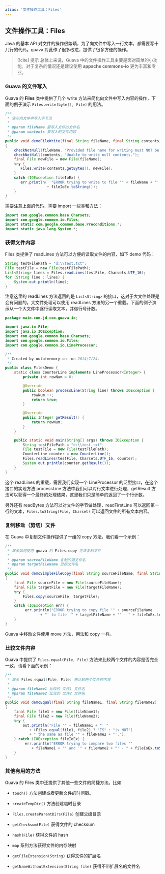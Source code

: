 ```yaml
---
alias: '文件操作工具：Files'
---
```


## 文件操作工具：Files

Java 的基本 API 对文件的操作很繁琐，为了向文件中写入一行文本，都需要写十几行的代码。guava 对此作了很多改进，提供了很多方便的操作。

> [!cite] 提示
> 总体上来说，Guava 中的文件操作工具主要是面对简单的小功能，对于复杂的情况还是建议使用 **appache commons-io** 更为丰富和专业。

### Guava 的文件写入

Guava 的 **Files** 类中提供了几个 write 方法来简化向文件中写入内容的操作，下面的例子演示 `Files.write(byte[], File)` 的用法。

```java
/**
 * 演示向文件中写入字节流
 *
 * @param fileName 要写入文件的文件名
 * @param contents 要写入的文件内容
 */
public void demoFileWrite(final String fileName, final String contents)
{
    checkNotNull(fileName, "Provided file name for writing must NOT be null.");
    checkNotNull(contents, "Unable to write null contents.");
    final File newFile = new File(fileName);
    try {
       Files.write(contents.getBytes(), newFile);
    } 
    catch (IOException fileIoEx) {
       err.println(  "ERROR trying to write to file '" + fileName + "' - "
                   + fileIoEx.toString());
    }
}
```

需要注意上面的代码，需要 import 一些类和方法：

```java
import com.google.common.base.Charsets;
import com.google.common.io.Files;
import static com.google.common.base.Preconditions.*;
import static java.lang.System.*;
```

### 获得文件内容

Files 类提供了 readLines 方法可以方便的读取文件的内容，如下 demo 代码：

```java
String testFilePath = "d:\\test.txt";
File testFile = new File(testFilePath);
List<String> lines = Files.readLines(testFile, Charsets.UTF_16);
for (String line : lines) {
    System.out.println(line);
}
```

注意这里的 readLines 方法返回的是 `List<String>` 的接口，这对于大文件处理是会有问题的。大文件处理可以使用 readLines 方法的另一个重载。下面的例子演示从一个大文件中逐行读取文本，并做行号计数。

```java
package main.com.jd.coo.guava.io;

import java.io.File;
import java.io.IOException;
import com.google.common.base.Charsets;
import com.google.common.io.Files;
import com.google.common.io.LineProcessor;

/**
 * Created by outofmemory.cn  on 2014/7/24.
 */
public class FilesDemo {
    static class CounterLine implements LineProcessor<Integer> {
        private int rowNum = 0;

        @Override
        public boolean processLine(String line) throws IOException {
            rowNum ++;
            return true;
        }

        @Override
        public Integer getResult() {
            return rowNum;
        }
    }

    public static void main(String[] args) throws IOException {
        String testFilePath = "d:\\test.txt";
        File testFile = new File(testFilePath);
        CounterLine counter = new CounterLine();
        Files.readLines(testFile, Charsets.UTF_16, counter);
        System.out.println(counter.getResult());
    }
}
```

这个 readLines 的重载，需要我们实现一个 LineProcessor 的泛型接口，在这个接口的实现方法 processLine 方法中我们可以对行文本进行处理，getResult 方法可以获得一个最终的处理结果，这里我们只是简单的返回了一个行计数。

另外还有 readBytes 方法可以对文件的字节做处理，readFirstLine 可以返回第一行的文本，`Files.toString(File, Charset)` 可以返回文件的所有文本内容。

### 复制移动（剪切）文件

在 Guava 中复制文件操作提供了一组的 copy 方法，我们看一个示例：

```java
/**
 * 演示如何使用 guava 的 Files.copy 方法复制文件
 *
 * @param sourceFileName 复制的源文件名
 * @param targetFileName 目标文件名
 */
public void demoSimpleFileCopy(final String sourceFileName, final String targetFileName)
{
    final File sourceFile = new File(sourceFileName);
    final File targetFile = new File(targetFileName);
    try {
        Files.copy(sourceFile, targetFile);
    }
    catch (IOException err) {
         err.println("ERROR trying to copy file '" + sourceFileName
                + "' to file '" + targetFileName + "' - " + fileIoEx.toString());
    }
}
```

Guava 中移动文件使用 move 方法，用法和 copy 一样。

### 比较文件内容

Guava 中提供了 `Files.equal(File, File)` 方法来比较两个文件的内容是否完全一致，请看下面的示例：

```java
/**
 * 演示 Files.equal(File, File) 来比较两个文件的内容
 *
 * @param fileName1 比较的 文件1 文件名
 * @param fileName2 比较的 文件2 文件名
 */
public void demoEqual(final String fileName1, final String fileName2)
{
    final File file1 = new File(fileName1);
    final File file2 = new File(fileName2);
    try {
        out.println("File '" + fileName1 + "' "
           + (Files.equal(file1, file2) ? "IS" : "is NOT")
           + " the same as file '" + fileName2 + "'.");
    } catch (IOException fileIoEx) {
         err.println("ERROR trying to compare two files '"
            + fileName1 + "' and '" + fileName2 + "' - " + fileIoEx.toString());
    }
}
```

### 其他有用的方法

Guava 的 Files 类中还提供了其他一些文件的简捷方法。比如

- `touch()` 方法创建或者更新文件的时间戳。

- `createTempDir()` 方法创建临时目录

- `Files.createParentDirs(File)` 创建父级目录

- `getChecksum(File)` 获得文件的 checksum

- `hash(File)` 获得文件的 hash

- `map` 系列方法获得文件的内存映射

- `getFileExtension(String)` 获得文件的扩展名

- `getNameWithoutExtension(String file)` 获得不带扩展名的文件名


